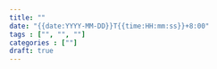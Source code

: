 ```yaml
---
title: ""
date: "{{date:YYYY-MM-DD}}T{{time:HH:mm:ss}}+8:00"
tags : ["", "", ""]
categories : [""]
draft: true
---
```


